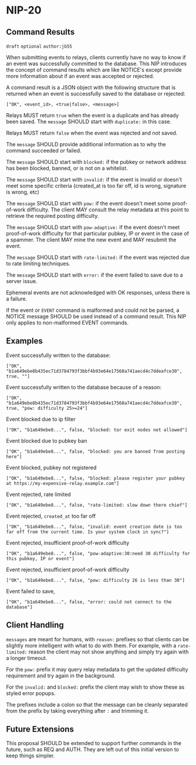 NIP-20
======


Command Results
---------------

`draft` `optional` `author:jb55`

When submitting events to relays, clients currently have no way to know if an event was successfully committed to the database. This NIP introduces the concept of command results which are like NOTICE's except provide more information about if an event was accepted or rejected.

A command result is a JSON object with the following structure that is returned when an event is successfully saved to the database or rejected:

    ["OK", <event_id>, <true|false>, <message>]

Relays MUST return `true` when the event is a duplicate and has already been saved. The `message` SHOULD start with `duplicate:` in this case.

Relays MUST return `false` when the event was rejected and not saved.

The `message` SHOULD provide additional information as to why the command succeeded or failed.

The `message` SHOULD start with `blocked:` if the pubkey or network address has been blocked, banned, or is not on a whitelist.

The `message` SHOULD start with `invalid:` if the event is invalid or doesn't meet some specific criteria (created_at is too far off, id is wrong, signature is wrong, etc)

The `message` SHOULD start with `pow:` if the event doesn't meet some proof-of-work difficulty. The client MAY consult the relay metadata at this point to retrieve the required posting difficulty.

The `message` SHOULD start with `pow-adaptive:` if the event doesn't meet proof-of-work difficulty for that particular pubkey, IP or event in the case of a spammer. The client MAY mine the new event and MAY resubmit the event.

The `message` SHOULD start with `rate-limited:` if the event was rejected due to rate limiting techniques.

The `message` SHOULD start with `error:` if the event failed to save due to a server issue.

Ephemeral events are not acknowledged with OK responses, unless there is a failure.

If the event or `EVENT` command is malformed and could not be parsed, a NOTICE message SHOULD be used instead of a command result. This NIP only applies to non-malformed EVENT commands.


Examples
--------

Event successfully written to the database:

    ["OK", "b1a649ebe8b435ec71d3784793f3bbf4b93e64e17568a741aecd4c7ddeafce30", true, ""]

Event successfully written to the database because of a reason:

    ["OK", "b1a649ebe8b435ec71d3784793f3bbf4b93e64e17568a741aecd4c7ddeafce30", true, "pow: difficulty 25>=24"]

Event blocked due to ip filter

    ["OK", "b1a649ebe8...", false, "blocked: tor exit nodes not allowed"]

Event blocked due to pubkey ban

    ["OK", "b1a649ebe8...", false, "blocked: you are banned from posting here"]

Event blocked, pubkey not registered

    ["OK", "b1a649ebe8...", false, "blocked: please register your pubkey at https://my-expensive-relay.example.com"]

Event rejected, rate limited

    ["OK", "b1a649ebe8...", false, "rate-limited: slow down there chief"]

Event rejected, `created_at` too far off

    ["OK", "b1a649ebe8...", false, "invalid: event creation date is too far off from the current time. Is your system clock in sync?"]

Event rejected, insufficient proof-of-work difficulty

    ["OK", "b1a649ebe8...", false, "pow-adaptive:30:need 30 difficulty for this pubkey, IP or event"]

Event rejected, insufficient proof-of-work difficulty

    ["OK", "b1a649ebe8...", false, "pow: difficulty 26 is less than 30"]

Event failed to save, 

    ["OK", "b1a649ebe8...", false, "error: could not connect to the database"]



Client Handling
---------------

`messages` are meant for humans, with `reason:` prefixes so that clients can be slightly more intelligent with what to do with them. For example, with a `rate-limited:` reason the client may not show anything and simply try again with a longer timeout.

For the `pow:` prefix it may query relay metadata to get the updated difficulty requirement and try again in the background.

For the `invalid:` and `blocked:` prefix the client may wish to show these as styled error popups.

The prefixes include a colon so that the message can be cleanly separated from the prefix by taking everything after `:` and trimming it.


Future Extensions
-----------------

This proposal SHOULD be extended to support further commands in the future, such as REQ and AUTH. They are left out of this initial version to keep things simpler.
